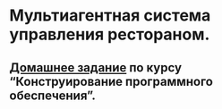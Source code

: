 # Мультиагентная система управления рестораном.
## [Домашнее задание](DZ-MAS-Restaurant-2023-mar-05.pdf) по курсу “Конструирование программного обеспечения”.

